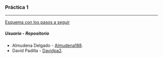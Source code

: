 ### Práctica 1
---

[Esquema con los pasos a seguir](pasos-a-seguir.pdf)

##### Usuario - Repositorio

* Almudena Delgado - [Almudena188](https://github.com/Almudena188/Trivial.git).
* David Padilla - [Davidpa2](https://github.com/davidpa2/JuegoTrivial).
